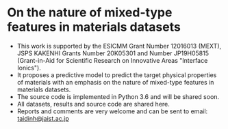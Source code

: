 # On the nature of mixed-type features in materials datasets
- This work is supported by the ESICMM Grant Number 12016013 (MEXT), JSPS KAKENHI Grants Number 20K05301 and Number JP19H05815 (Grant-in-Aid for Scientific Research on Innovative Areas "Interface Ionics").
- It proposes a predictive model to predict the target physical properties of materials with an emphasis on the nature of mixed-type features in materials datasets.
- The source code is implemented in Python 3.6 and will be shared soon.
- All datasets, results and source code are shared here.
- Reports and comments are very welcome and can be sent to email: taidinh@jaist.ac.jp

